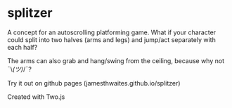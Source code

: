 # splitzer

A concept for an autoscrolling platforming game. What if your character could split into two halves (arms and legs) and jump/act separately with each half?

The arms can also grab and hang/swing from the ceiling, because why not ¯\\_(ツ)_/¯?

Try it out on github pages (jamesthwaites.github.io/splitzer)

Created with Two.js

